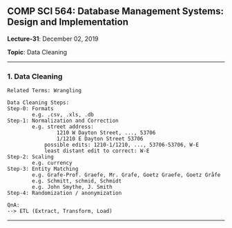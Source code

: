 ## COMP SCI 564: Database Management Systems: Design and Implementation

**Lecture-31**: December 02, 2019 <br/>

**Topic**: Data Cleaning

---

### **1\. Data Cleaning**

```
Related Terms: Wrangling

Data Cleaning Steps:
Step-0: Formats 
        e.g. .csv, .xls, .db
Step-1: Normalization and Correction 
        e.g. street address: 
                1210 W Dayton Street, ..., 53706
                1/1210 E Dayton Street 53706
            possible edits: 1210-1/1210, ..., 53706-53706, W-E
            least distant edit to correct: W-E
Step-2: Scaling
        e.g. currency
Step-3: Entity Matching
        e.g. Grafe-Prof. Graefe, Mr. Grafe, Goetz Graefe, Goetz Gråfe
        e.g. Schmitt, schmid, Schmidt
        e.g. John Smythe, J. Smith
Step-4: Randomization / anonymization
```
```
QnA:
--> ETL (Extract, Transform, Load)
```
---